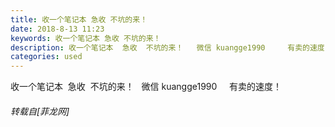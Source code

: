 ```yaml
---
title: 收一个笔记本 急收 不坑的来！
date: 2018-8-13 11:23
keywords: 收一个笔记本 急收 不坑的来！
description: 收一个笔记本  急收  不坑的来！   微信 kuangge1990     有卖的速度！
categories: used
---
```

<td class="t_f" id="postmessage_1633886">

收一个笔记本  急收  不坑的来！   微信 kuangge1990     有卖的速度！</td>
###### 转载自[菲龙网]